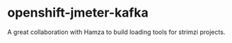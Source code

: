 # openshift-jmeter-kafka
A great collaboration with Hamza to build loading tools for strimzi projects.
